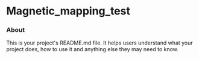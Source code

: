Magnetic_mapping_test
=====================

### About

This is your project's README.md file. It helps users understand what your
project does, how to use it and anything else they may need to know.